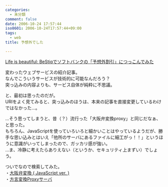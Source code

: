 ```yaml
---
categories:
  - 未分類
comment: false
date: 2006-10-24 17:57:44
iso8601: 2006-10-24T17:57:44+09:00
tags:
  - web
title: 予想外でした

---
```


<div class="entry-body">
  <p><a title="Life is beautiful: BeStiqでソフトバンクの「予想外割引」につっこんでみた" href="http://satoshi.blogs.com/life/2006/10/bestiq.html">Life is beautiful: BeStiqでソフトバンクの「予想外割引」につっこんでみた</a></p>

  <p>変わったウェブサービスの紹介記事。<br />
    なんでこういうサービスが技術的に可能なんだろう？<br />
    突っ込みの内容よりも、サービス自体が純粋に不思議。<br /></p>

  <p>と、最初は思ったのだが。<br />
    URIをよく見てみると、突っ込みのほうは、本来の記事を直接変更しているわけではなかった…。</p>

  <p>…そう思ってしまうと、昔（？）流行った「大阪弁変換proxy」と同じだなぁ、と思った。<br />
    もちろん、JavaScriptを使っていろいろと細かいことはやっているようだが、勝手な思い込みとはいえ「他所のサーバにあるファイルに細工がっ！！」というほうに意識がいってしまったので、ガッカリ感が強い。<br />
    …ま、冷静に考えたらありえない（というか、セキュリティ上まずい）でしょう。</p>

  <p>ついでなので検索してみた。<br />
    ・<a href="http://www.geocities.co.jp/Hollywood/4078/osaka/osakajs.html">大阪弁変換 ( JavaScript ver. )</a><br />
    ・<a href="http://www.yansite.net/osakaproxy.html">方言変換Proxyサーバ</a></p>
</div>
